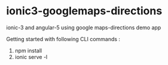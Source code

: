 # ionic3-googlemaps-directions
ionic-3 and angular-5 using google maps-directions demo app 

Getting started with following CLI commands :
1. npm install
2. ionic serve -l
